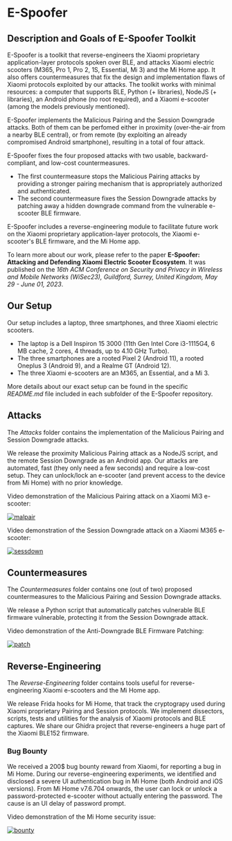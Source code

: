 # E-Spoofer

## Description and Goals of E-Spoofer Toolkit

E-Spoofer is a toolkit that reverse-engineers the Xiaomi proprietary application-layer protocols spoken over BLE, and attacks Xiaomi electric scooters (M365, Pro 1, Pro 2, 1S, Essential, Mi 3) and the Mi Home app. It also offers countermeasures that fix the design and implementation flaws of Xiaomi protocols exploited by our attacks.
The toolkit works with minimal resources: a computer that supports BLE, Python (+ libraries), NodeJS (+ libraries), an Android phone (no root required), and a Xiaomi e-scooter (among the models previously mentioned).

E-Spoofer implements the Malicious Pairing and the Session Downgrade attacks. Both of them can be perfomed either in proximity (over-the-air from a nearby BLE central), or from remote (by exploiting an already compromised Android smartphone), resulting in a total of four attack.

E-Spoofer fixes the four proposed attacks with two usable, backward-compliant, and low-cost countermeasures.
* The first countermeasure stops the Malicious Pairing attacks by providing a stronger pairing mechanism that is appropriately authorized and authenticated. 
* The second countermeasure fixes the Session Downgrade attacks by patching away a hidden downgrade command from the vulnerable e-scooter BLE firmware.

E-Spoofer includes a reverse-engineering module to facilitate future work on the Xiaomi proprietary application-layer protocols, the Xiaomi e-scooter's BLE firmware, and the Mi Home app.

To learn more about our work, please refer to the paper **E-Spoofer: Attacking and Defending Xiaomi Electric Scooter Ecosystem**.
It was published on the *16th ACM Conference on Security and Privacy in Wireless and Mobile Networks (WiSec23), Guildford, Surrey, United Kingdom, May 29 - June 01, 2023*.

## Our Setup

Our setup includes a laptop, three smartphones, and three Xiaomi electric scooters.
* The laptop is a Dell Inspiron 15 3000 (11th Gen Intel Core i3-1115G4, 6 MB cache, 2 cores, 4 threads, up to 4.10 GHz Turbo).
* The three smartphones are a rooted Pixel 2 (Android 11), a rooted Oneplus 3 (Android 9), and a Realme GT (Android 12).
* The three Xiaomi e-scooters are an M365, an Essential, and a Mi 3.

More details about our exact setup can be found in the specific *README.md* file included in each subfolder of the E-Spoofer repository.

## Attacks

The *Attacks* folder contains the implementation of the Malicious Pairing and Session Downgrade attacks.

We release the proximity Malicious Pairing attack as a NodeJS script, and the remote Session Downgrade as an Android app.
Our attacks are automated, fast (they only need a few seconds) and require a low-cost setup. 
They can unlock/lock an e-scooter (and prevent access to the device from Mi Home) with no prior knowledge.

Video demonstration of the Malicious Pairing attack on a Xiaomi Mi3 e-scooter:

[![malpair](http://img.youtube.com/vi/aQbrjr5YyKk/0.jpg)](https://www.youtube.com/watch?v=aQbrjr5YyKk)

Video demonstration of the Session Downgrade attack on a Xiaomi M365 e-scooter:

[![sessdown](http://img.youtube.com/vi/pLcg4fTy9Kw/0.jpg)](https://www.youtube.com/shorts/pLcg4fTy9Kw)

## Countermeasures

The *Countermeasures* folder contains one (out of two) proposed countermeasures to the Malicious Pairing and Session Downgrade attacks.

We release a Python script that automatically patches vulnerable BLE firmware vulnerable, protecting it from the Session Downgrade attack.

Video demonstration of the Anti-Downgrade BLE Firmware Patching:

[![patch](http://img.youtube.com/vi/r_MYs0fc1Ak/0.jpg)](https://www.youtube.com/shorts/r_MYs0fc1Ak)

## Reverse-Engineering

The *Reverse-Engineering* folder contains tools useful for reverse-engineering Xiaomi e-scooters and the Mi Home app.

We release Frida hooks for Mi Home, that track the cryptograpy used during Xiaomi proprietary Pairing and Session protocols.
We implement dissectors, scripts, tests and utilities for the analysis of Xiaomi protocols and BLE captures.
We share our Ghidra project that reverse-engineers a huge part of the Xiaomi BLE152 firmware.

### Bug Bounty

We received a 200$ bug bounty reward from Xiaomi, for reporting a bug in Mi Home.
During our reverse-engineering experiments, we identified and disclosed a severe UI authentication bug in Mi Home (both Android and iOS versions). From Mi Home v7.6.704 onwards, the user can lock or unlock a password-protected e-scooter without actually entering the password. The cause is an UI delay of password prompt.

Video demonstration of the Mi Home security issue:

[![bounty](http://img.youtube.com/vi/Yxfzoe2WHxg/0.jpg)](https://www.youtube.com/shorts/Yxfzoe2WHxg)
